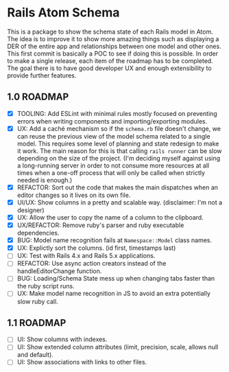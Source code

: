 # Rails Atom Schema

This is a package to show the schema state of each Rails model in Atom. The idea is to improve it to show more amazing things such as displaying a DER of the entire app and relationships between one model and other ones. This first commit is basically a POC to see if doing this is possible. In order to make a single release, each item of the roadmap has to be completed. The goal there is to have good developer UX and enough extensibility to provide further features.

## 1.0 ROADMAP
- [x] TOOLING: Add ESLint with minimal rules mostly focused on preventing errors when writing components and importing/exporting modules.
- [x] UX: Add a caché mechanism so if the `schema.rb` file doesn't change, we can reuse the previous view of the model schema related to a single model. This requires some level of planning and state redesign to make it work. The main reason for this is that calling `rails runner` can be slow depending on the size of the project. (I'm deciding myself against using a long-running server in order to not consume more resources at all times when a one-off process that will only be called when strictly needed is enough.)
- [x] REFACTOR: Sort out the code that makes the main dispatches when an editor changes so it lives on its own file.
- [x] UI/UX: Show columns in a pretty and scalable way. (disclaimer: I'm not a designer)
- [x] UX: Allow the user to copy the name of a column to the clipboard.
- [x] UX/REFACTOR: Remove ruby's parser and ruby executable dependencies.
- [x] BUG: Model name recognition fails at `Namespace::Model` class names.
- [x] UX: Explictly sort the columns. (id first, timestamps last)
- [ ] UX: Test with Rails 4.x and Rails 5.x applications.
- [ ] REFACTOR: Use async action creators instead of the handleEditorChange function.
- [ ] BUG: Loading/Schema State mess up when changing tabs faster than the ruby script runs.
- [ ] UX: Make model name recognition in JS to avoid an extra potentially slow ruby call.

## 1.1 ROADMAP
- [ ] UI: Show columns with indexes.
- [ ] UI: Show extended column attributes (limit, precision, scale, allows null and default).
- [ ] UI: Show associations with links to other files.
